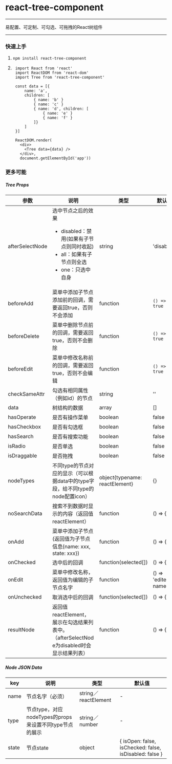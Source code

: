 # react-tree-component
***
易配置、可定制、可勾选、可拖拽的React树组件
***

### 快速上手
1. ```npm install react-tree-component```  
2. ```
    import React from 'react'
    import ReactDOM from 'react-dom'
    import Tree from 'react-tree-component'
    
    const data = [{
        name: 'a',
        children: [
            { name: 'b' }
            { name: 'c' }
            { name: 'd', children: [
                { name: 'e' }            
                { name: 'f' }            
            ]}
        ]
    }]
    
    ReactDOM.render(
      <div>
        <Tree data={data} />
      </div>,
      document.getElementById('app'))
   ```

### 更多可能
##### Tree Props
|参数            | 说明             | 类型    | 默认值 |
|----------------|------------------|---------|-------|
|afterSelectNode | 选中节点之后的效果<ul><li>disabled：禁用(如果有子节点则同时收起)</li><li>all：如果有子节点则全选</li><li>one：只选中自身</li></ul>| string | 'disabled'|
|beforeAdd       |菜单中添加子节点添加前的回调，需要返回true，否则不会添加|function|`() => true`|
|beforeDelete    |菜单中删除节点前的回调，需要返回true，否则不会删除|function|`() => true`|
|beforeEdit      |菜单中修改名称前的回调，需要返回true，否则不会编辑|function|`() => true`|
|checkSameAttr   | 勾选有相同属性（例如id）的节点| string | '' |
|data            | 树结构的数据      | array   | []    |
|hasOperate      | 是否有操作菜单    | boolean | false |
|hasCheckbox     | 是否有勾选框      | boolean | false |
|hasSearch       | 是否有搜索功能    | boolean | false |
|isRadio         |  是否单选        | boolean | false |
|isDraggable     |  是否拖拽        | boolean | false |
|nodeTypes       |不同type的节点对应的显示（可以根据data中的type字段，给不同type的node配置icon）|object{typename: reactElement} | {} |
|noSearchData    |搜索不到数据时显示的内容（返回值reactElement）| function | () => {} | 
|onAdd           |菜单中添加子节点(返回值为子节点信息{name: xxx, state: xxx})|function | () => ({})|
|onChecked       |选中后的回调        |function(selected[]) | () => {} |
|onEdit          |菜单中修改名称，返回值为编辑的子节点名字 | function | () => 'edited name'|
|onUnchecked     |取消选中后的回调     |function(selected[]) | () => {} |
|resultNode      |返回值reactElement，展示在勾选结果列表中。（afterSelectNode为disabled时会显示结果列表）| function | () => {}|
 
##### Node JSON Data
|key            | 说明             | 类型    | 默认值 |
|----------------|------------------|---------|-------|
| name | 节点名字（必须） | string／reactElement | - | 
| type | 节点type，对应nodeTypes的props来设置不同type节点的展示 | string／number | - | 
| state | 节点state | object | { isOpen: false, isChecked: false, isDisabled: false } | 
